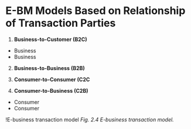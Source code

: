 # E-BM Models Based on Relationship of Transaction Parties

1. **Business-to-Customer (B2C)**
- Business
- Business

2. **Business-to-Business (B2B)**

3. **Consumer-to-Consumer (C2C**

4. **Consumer-to-Business (C2B)**
- Consumer
- Consumer

!E-business transaction model
*Fig. 2.4 E-business transaction model.*